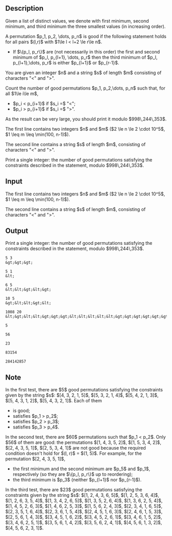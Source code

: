 ## Description

<div><p>Given a list of distinct values, we denote with <span class="tex-font-style-it">first minimum</span>, <span class="tex-font-style-it">second minimum</span>, and <span class="tex-font-style-it">third minimum</span> the three smallest values (in increasing order).</p><p>A permutation $p_1, p_2, \dots, p_n$ is <span class="tex-font-style-it">good</span> if the following statement holds for all pairs $(l,r)$ with $1\le l &lt; l+2 \le r\le n$. </p><ul> <li> If $\{p_l, p_r\}$ are (not necessarily in this order) the first and second minimum of $p_l, p_{l+1}, \dots, p_r$ then the third minimum of $p_l, p_{l+1},\dots, p_r$ is either $p_{l+1}$ or $p_{r-1}$. </li></ul><p>You are given an integer $n$ and a string $s$ of length $m$ consisting of characters "<span class="tex-font-style-tt">&lt;</span>" and "<span class="tex-font-style-tt">&gt;</span>".</p><p>Count the number of <span class="tex-font-style-it">good</span> permutations $p_1, p_2,\dots, p_n$ such that, for all $1\le i\le m$, </p><ul> <li> $p_i &lt; p_{i+1}$ if $s_i =$ "<span class="tex-font-style-tt">&lt;</span>"; </li><li> $p_i &gt; p_{i+1}$ if $s_i =$ "<span class="tex-font-style-tt">&gt;</span>". </li></ul> As the result can be very large, you should print it modulo $998\,244\,353$.</div><div class="input-specification"><p>The first line contains two integers $n$ and $m$ ($2 \le n \le 2 \cdot 10^5$, $1 \leq m \leq \min(100, n-1)$).</p><p>The second line contains a string $s$ of length $m$, consisting of characters "<span class="tex-font-style-tt">&lt;</span>" and "<span class="tex-font-style-tt">&gt;</span>".</p></div><div class="output-specification"><p>Print a single integer: the number of good permutations satisfying the constraints described in the statement, modulo $998\,244\,353$.</p></div>

## Input

<p>The first line contains two integers $n$ and $m$ ($2 \le n \le 2 \cdot 10^5$, $1 \leq m \leq \min(100, n-1)$).</p><p>The second line contains a string $s$ of length $m$, consisting of characters "<span class="tex-font-style-tt">&lt;</span>" and "<span class="tex-font-style-tt">&gt;</span>".</p>

## Output

<p>Print a single integer: the number of good permutations satisfying the constraints described in the statement, modulo $998\,244\,353$.</p>





```input1
5 3
&gt;&gt;&gt;
```




```input2
5 1
&lt;
```




```input3
6 5
&lt;&lt;&gt;&lt;&gt;
```




```input4
10 5
&gt;&lt;&lt;&gt;&lt;
```




```input5
1008 20
&lt;&gt;&lt;&lt;&gt;&gt;&gt;&lt;&lt;&lt;&lt;&lt;&gt;&gt;&gt;&gt;&gt;&gt;&gt;&gt;
```




```output1
5
```




```output2
56
```




```output3
23
```




```output4
83154
```




```output5
284142857
```



## Note

<p>In the first test, there are $5$ good permutations satisfying the constraints given by the string $s$: $[4, 3, 2, 1, 5]$, $[5, 3, 2, 1, 4]$, $[5, 4, 2, 1, 3]$, $[5, 4, 3, 1, 2]$, $[5, 4, 3, 2, 1]$. Each of them </p><ul> <li> is good; </li><li> satisfies $p_1 &gt; p_2$; </li><li> satisfies $p_2 &gt; p_3$; </li><li> satisfies $p_3 &gt; p_4$. </li></ul><p>In the second test, there are $60$ permutations such that $p_1 &lt; p_2$. Only $56$ of them are good: the permutations $[1, 4, 3, 5, 2]$, $[1, 5, 3, 4, 2]$, $[2, 4, 3, 5, 1]$, $[2, 5, 3, 4, 1]$ are not good because the required condition doesn't hold for $(l, r)$ = $(1, 5)$. For example, for the permutation $[2, 4, 3, 5, 1]$, </p><ul> <li> the first minimum and the second minimum are $p_5$ and $p_1$, respectively (so they are $\{p_l, p_r\}$ up to reordering); </li><li> the third minimum is $p_3$ (neither $p_{l+1}$ nor $p_{r-1}$). </li></ul><p>In the third test, there are $23$ good permutations satisfying the constraints given by the string $s$: $[1, 2, 4, 3, 6, 5]$, $[1, 2, 5, 3, 6, 4]$, $[1, 2, 6, 3, 5, 4]$, $[1, 3, 4, 2, 6, 5]$, $[1, 3, 5, 2, 6, 4]$, $[1, 3, 6, 2, 5, 4]$, $[1, 4, 5, 2, 6, 3]$, $[1, 4, 6, 2, 5, 3]$, $[1, 5, 6, 2, 4, 3]$, $[2, 3, 4, 1, 6, 5]$, $[2, 3, 5, 1, 6, 4]$, $[2, 3, 6, 1, 5, 4]$, $[2, 4, 5, 1, 6, 3]$, $[2, 4, 6, 1, 5, 3]$, $[2, 5, 6, 1, 4, 3]$, $[3, 4, 5, 1, 6, 2]$, $[3, 4, 5, 2, 6, 1]$, $[3, 4, 6, 1, 5, 2]$, $[3, 4, 6, 2, 5, 1]$, $[3, 5, 6, 1, 4, 2]$, $[3, 5, 6, 2, 4, 1]$, $[4, 5, 6, 1, 3, 2]$, $[4, 5, 6, 2, 3, 1]$.</p>
